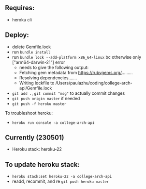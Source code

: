 ## Requires:
- heroku cli

## Deploy:
- delete Gemfile.lock
- run `bundle install`
- run `bundle lock --add-platform x86_64-linux` bc otherwise only ["arm64-darwin-21"] error
    - needs to give the following output:
    - Fetching gem metadata from https://rubygems.org/.........
    - Resolving dependencies.......
    - Writing lockfile to /Users/paulazhu/coding/college-arch-api/Gemfile.lock
- `git add .`, `git commit "msg"` to actually commit changes
- `git push origin master` if needed
- `git push -f heroku master`

To troubleshoot heroku:
- `heroku run console -a college-arch-api`

## Currently (230501)
- Heroku stack: heroku-22

## To update heroku stack:
- `heroku stack:set heroku-22 -a college-arch-api`
- readd, recommit, and re `git push heroku master`

